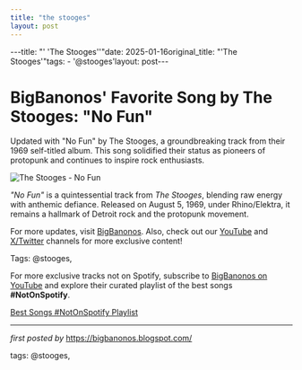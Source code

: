 ```yaml
---
title: "the stooges"
layout: post
---
```

---title: "' 'The Stooges''"date: 2025-01-16original_title: "'The Stooges'"tags:  - '@stooges'layout: post---<!-- Title of the Post --><h1 >BigBanonos' Favorite Song by The Stooges: "No Fun"</h1> <!-- Introductory Text --><p >Updated with "No Fun" by The Stooges, a groundbreaking track from their 1969 self-titled album. This song solidified their status as pioneers of protopunk and continues to inspire rock enthusiasts.</p> <!-- Featured Image --><div > <img src="https://i.scdn.co/image/ab67616d0000b273a7d2baa04a56c87de579db69" alt="The Stooges - No Fun"></div> <!-- Song Information --><div > <p><em>"No Fun"</em> is a quintessential track from *The Stooges*, blending raw energy with anthemic defiance. Released on August 5, 1969, under Rhino/Elektra, it remains a hallmark of Detroit rock and the protopunk movement.</p></div> <!-- Footer Links --><div > <p>For more updates, visit <a href="https://bigbanonos.blogspot.com/" target="_blank">BigBanonos</a>. Also, check out our <a href="https://www.youtube.com/@BigBanonos" target="_blank">YouTube</a> and <a href="https://x.com/bigbanonos" target="_blank">X/Twitter</a> channels for more exclusive content!</p></div> <!-- Tags --><p >Tags: @stooges,</p><!--Subscribe and Playlist Links--><div>    <p>For more exclusive tracks not on Spotify, subscribe to <a href="https://www.youtube.com/@BigBanonos" target="_blank">BigBanonos on YouTube</a> and explore their curated playlist of the best songs <strong>#NotOnSpotify</strong>.</p>    <p><a href="https://www.youtube.com/playlist?list=PLtuNtuTatqI0kFahUCbtbfenC_ET5O_tr" target="_blank">Best Songs #NotOnSpotify Playlist<br /></a></p></div><hr /><p><em>first posted by</em> <a href="https://bigbanonos.blogspot.com/" rel="noopener" target="_new">https://bigbanonos.blogspot.com/</a></p><p>tags: @stooges,</p>